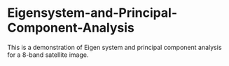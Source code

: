 # Eigensystem-and-Principal-Component-Analysis
This is a demonstration of Eigen system and principal component analysis for a 8-band satellite image.
